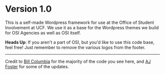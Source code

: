 # Version 1.0

This is a self-made Wordpress framework for use at the Office of Student Involvement at UCF.  We use it as a base for the Wordpress themes we build for OSI Agencies as well as OSI itself.

**Heads Up**:  If you aren't a part of OSI, but you'd like to use this code base, feel free!  Just remember to remove the various logos from the footer.

---

Credit to [Bill Columbia](http://billcolumbia.com) for the majority of the code you see here, and [AJ Foster](http://aj-foster.com) for some of the updates.